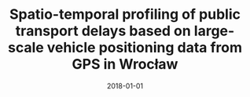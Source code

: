 ---
# Documentation: https://wowchemy.com/docs/managing-content/

title: Spatio-temporal profiling of public transport delays based on large-scale vehicle
  positioning data from GPS in Wrocław
subtitle: ''
summary: ''
authors:
- szymanski
- Michał Żołnieruk
- Piotr Oleszczyk
- Igor Gisterek
- kajdanowicz
tags: []
categories: []
date: '2018-01-01'
lastmod: 2022-10-07T05:06:18Z
featured: false
draft: false

# Featured image
# To use, add an image named `featured.jpg/png` to your page's folder.
# Focal points: Smart, Center, TopLeft, Top, TopRight, Left, Right, BottomLeft, Bottom, BottomRight.
image:
  caption: ''
  focal_point: ''
  preview_only: false

# Projects (optional).
#   Associate this post with one or more of your projects.
#   Simply enter your project's folder or file name without extension.
#   E.g. `projects = ["internal-project"]` references `content/project/deep-learning/index.md`.
#   Otherwise, set `projects = []`.
projects: []
publishDate: '2022-10-07T05:06:17.883878Z'
publication_types:
- '2'
abstract: ''
publication: '*IEEE Transactions on Intelligent Transportation Systems*'
doi: 10.1109/TITS.2018.2852845
---